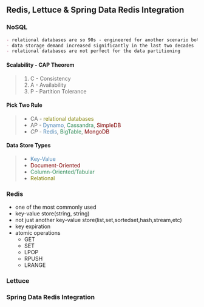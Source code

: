 ## Redis, Lettuce & Spring Data Redis Integration

### NoSQL
```markdown
- relational databases are so 90s - engineered for another scenario both HW & SW
- data storage demand increased significantly in the last two decades
- relational databases are not perfect for the data partitioning
```

#### Scalability - CAP Theorem
> 1. C - Consistency
> 2. A - Availability
> 3. P - Partition Tolerance

#### Pick Two Rule
> - CA - <span style="color:olive">relational databases</span>
> - AP - <span style="color:steelblue">Dynamo</span>, <span style="color:seagreen">Cassandra</span>, <span style="color:maroon">SimpleDB</span>
> - *CP* - <span style="color:steelblue">Redis</span>, <span style="color:seagreen">BigTable</span>, <span style="color:maroon">MongoDB</span>

#### Data Store Types
> - <span style="color:steelblue">Key-Value</span>
> - <span style="color:maroon">Document-Oriented</span>
> - <span style="color:seagreen">Column-Oriented/Tabular</span>
> - <span style="color:olive">Relational</span>


### Redis
- one of the most commonly used
- key-value store(string, string)
- not just another key-value store(list,set,sortedset,hash,stream,etc)
- key expiration
- atomic operations
  - GET
  - SET
  - LPOP
  - RPUSH
  - LRANGE

### Lettuce


### Spring Data Redis Integration
